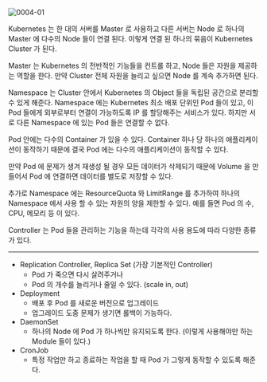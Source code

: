 ![0004-01](/tech-blog/resources/images/kubernetes/0004-01.png)

Kubernetes 는 한 대의 서버를 Master 로 사용하고 다른 서버는 Node 로 하나의 Master 에 다수의 Node 들이 연결 된다. 이렇게 연결 된 하나의 묶음이 Kubernetes Cluster 가
된다.

Master 는 Kubernetes 의 전반적인 기능들을 컨트롤 하고, Node 들은 자원을 제공하는 역할을 한다. 만약 Cluster 전체 자원을 늘리고 싶으면 Node 를 계속 추가하면 된다.

Namespace 는 Cluster 안에서 Kubernetes 의 Object 들을 독립된 공간으로 분리할 수 있게 해준다. Namespace 에는 Kubernetes 최소 배포 단위인 Pod 들이 있고, 이 Pod
들에게 외부로부터 연결이 가능하도록 IP 를 할당해주는 서비스가 있다. 하지만 서로 다른 Namespace 에 있는 Pod 들은 연결할 수 없다.

Pod 안에는 다수의 Container 가 있을 수 있다. Container 하나 당 하나의 애플리케이션이 동작하기 때문에 결국 Pod 에는 다수의 애플리케이션이 동작할 수 있다.

만약 Pod 에 문제가 생겨 재생성 될 경우 모든 데이터가 삭제되기 때문에 Volume 을 만들어서 Pod 에 연결하면 데이터를 별도로 저장할 수 있다.

추가로 Namespace 에는 ResourceQuota 와 LimitRange 를 추가하여 하나의 Namespace 에서 사용 할 수 있는 자원의 양을 제한할 수 있다. 예를 들면 Pod 의 수, CPU, 메모리 등
이 있다.

Controller 는 Pod 들을 관리하는 기능을 하는데 각각의 사용 용도에 따라 다양한 종류가 있다.

---

- Replication Controller, Replica Set (가장 기본적인 Controller)
  - Pod 가 죽으면 다시 살려주거나
  - Pod 의 개수를 늘리거나 줄일 수 있다. (scale in, out)
- Deployment
  - 배포 후 Pod 를 새로운 버전으로 업그레이드
  - 업그레이드 도중 문제가 생기면 롤백이 가능하다.
- DaemonSet
  - 하나의 Node 에 Pod 가 하나씩만 유지되도록 한다. (이렇게 사용해야만 하는 Module 들이 있다.)
- CronJob
  - 특정 작업만 하고 종료하는 작업을 할 때 Pod 가 그렇게 동작할 수 있도록 해준다.
